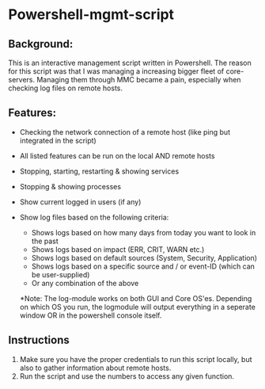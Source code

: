 # Powershell-mgmt-script

## Background:
This is an interactive management script written in Powershell. The reason for this script was that I was managing a increasing bigger fleet of core-servers. Managing them through MMC became a pain, especially when checking log files on remote hosts.

## Features:

- Checking the network connection of a remote host (like ping but integrated in the script)
- All listed features can be run on the local AND remote hosts
- Stopping, starting, restarting & showing services
- Stopping & showing processes
- Show current logged in users (if any)
- Show log files based on the following criteria:
    - Shows logs based on how many days from today you want to look in the past
    - Shows logs based on impact (ERR, CRIT, WARN etc.)
    - Shows logs based on default sources (System, Security, Application)
    - Shows logs based on a specific source and / or event-ID (which can be user-supplied)
    - Or any combination of the above

    *Note: The log-module works on both GUI and Core OS'es. Depending on which OS you run, the logmodule will output everything in a seperate window OR in the powershell console itself. 

## Instructions

1. Make sure you have the proper credentials to run this script locally, but also to gather information about remote hosts.
2. Run the script and use the numbers to access any given function.
